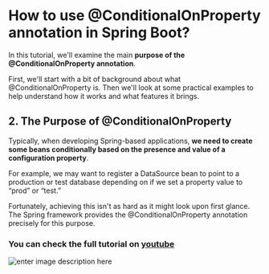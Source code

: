 # How to use @ConditionalOnProperty annotation in Spring Boot?


In this tutorial, we'll examine the main **purpose of the @ConditionalOnProperty annotation**.

First, we'll start with a bit of background about what @ConditionalOnProperty is. Then we'll look at some practical examples to help understand how it works and what features it brings.

## 2. The Purpose of @ConditionalOnProperty

Typically, when developing Spring-based applications, **we need to create some beans conditionally based on the presence and value of a configuration property**.

For example, we may want to register a DataSource bean to point to a production or test database depending on if we set a property value to “prod” or “test.”

Fortunately, achieving this isn't as hard as it might look upon first glance. The Spring framework provides the @ConditionalOnProperty annotation precisely for this purpose.


### You can check the full tutorial on **[youtube](https://youtu.be/LVoSX9h42Qo)**

![enter image description here](https://img.youtube.com/vi/LVoSX9h42Qo/0.jpg)
